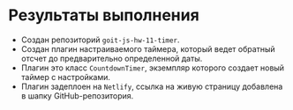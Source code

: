 # Результаты выполнения

- Создан репозиторий `goit-js-hw-11-timer`.
- Создан плагин настраиваемого таймера, который ведет обратный отсчет до предварительно определенной даты.
- Плагин это класс `CountdownTimer`, экземпляр которого создает новый таймер с настройками.
- Плагин задеплоен на `Netlify`, ссылка на живую страницу добавлена в шапку GitHub-репозитория.





